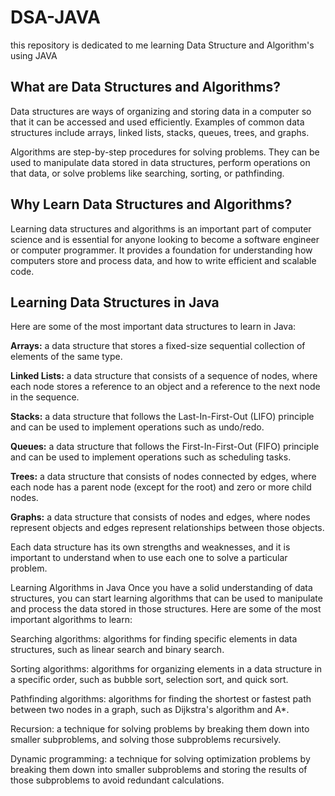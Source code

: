 # DSA-JAVA
this repository is dedicated to me learning Data Structure and Algorithm's using JAVA


<h2>What are Data Structures and Algorithms?</h2>
Data structures are ways of organizing and storing data in a computer so that it can be accessed and used efficiently. Examples of common data structures include arrays, linked lists, stacks, queues, trees, and graphs.

Algorithms are step-by-step procedures for solving problems. They can be used to manipulate data stored in data structures, perform operations on that data, or solve problems like searching, sorting, or pathfinding.

<h2>Why Learn Data Structures and Algorithms?</h2>
Learning data structures and algorithms is an important part of computer science and is essential for anyone looking to become a software engineer or computer programmer. It provides a foundation for understanding how computers store and process data, and how to write efficient and scalable code.


<h2>Learning Data Structures in Java</h2>

Here are some of the most important data structures to learn in Java:

<B>Arrays:</B> a data structure that stores a fixed-size sequential collection of elements of the same type.

<B>Linked Lists:</B> a data structure that consists of a sequence of nodes, where each node stores a reference to an object and a reference to the next node in the sequence.

<B>Stacks:</B> a data structure that follows the Last-In-First-Out (LIFO) principle and can be used to implement operations such as undo/redo.

<B>Queues:</B> a data structure that follows the First-In-First-Out (FIFO) principle and can be used to implement operations such as scheduling tasks.

<B>Trees:</B> a data structure that consists of nodes connected by edges, where each node has a parent node (except for the root) and zero or more child nodes.

<B>Graphs:</B> a data structure that consists of nodes and edges, where nodes represent objects and edges represent relationships between those objects.

Each data structure has its own strengths and weaknesses, and it is important to understand when to use each one to solve a particular problem.

Learning Algorithms in Java
Once you have a solid understanding of data structures, you can start learning algorithms that can be used to manipulate and process the data stored in those structures. Here are some of the most important algorithms to learn:

Searching algorithms: algorithms for finding specific elements in data structures, such as linear search and binary search.

Sorting algorithms: algorithms for organizing elements in a data structure in a specific order, such as bubble sort, selection sort, and quick sort.

Pathfinding algorithms: algorithms for finding the shortest or fastest path between two nodes in a graph, such as Dijkstra's algorithm and A*.

Recursion: a technique for solving problems by breaking them down into smaller subproblems, and solving those subproblems recursively.

Dynamic programming: a technique for solving optimization problems by breaking them down into smaller subproblems and storing the results of those subproblems to avoid redundant calculations.
